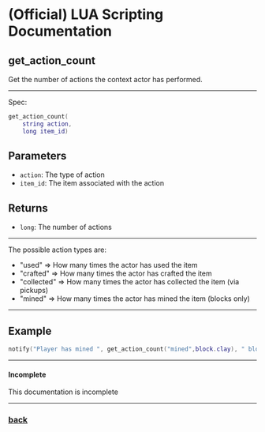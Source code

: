 
# (Official) LUA Scripting Documentation

## get_action_count

Get the number of actions the context actor has performed.

___

Spec:

```lua
get_action_count(
	string action,
	long item_id)
```

## Parameters

- `action`: The type of action
- `item_id`: The item associated with the action

## Returns

- `long`: The number of actions

___

The possible action types are:
- "used" => How many times the actor has used the item
- "crafted" => How many times the actor has crafted the item
- "collected" => How many times the actor has collected the item (via pickups)
- "mined" => How many times the actor has mined the item (blocks only)


___

## Example

```lua
notify("Player has mined ", get_action_count("mined",block.clay), " blocks of clay")
```

___

#### Incomplete

This documentation is incomplete

___

### [back](../getters)
